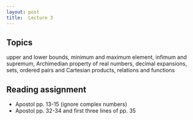 ```yaml
---
layout: post
title:  Lecture 3
---
```


## Topics
upper and lower bounds, minimum and maximum element, infimum and supremum, Archimedian property of real numbers, decimal expansions, sets, ordered pairs and Cartesian products, relations and functions

## Reading assignment
* Apostol pp. 13-15 (ignore complex numbers)
* Apostol pp. 32-34 and first three lines of pp. 35



